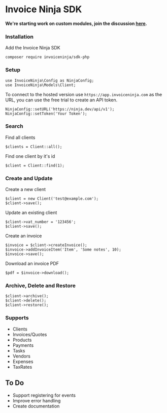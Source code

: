 # Invoice Ninja SDK

**We're starting work on custom modules, join the discussion [here](https://github.com/invoiceninja/invoiceninja/issues/1131).**

### Installation

Add the Invoice Ninja SDK

    composer require invoiceninja/sdk-php

### Setup

    use InvoiceNinja\Config as NinjaConfig;
    use InvoiceNinja\Models\Client;

To connect to the hosted version use `https://app.invoiceninja.com` as the URL, you can use the free trial to create an API token.

    NinjaConfig::setURL('https://ninja.dev/api/v1');
    NinjaConfig::setToken('Your Token');

### Search

Find all clients

    $clients = Client::all();

Find one client by it's id

    $client = Client::find(1);

### Create and Update

Create a new client

    $client = new Client('test@example.com');
    $client->save();

Update an existing client

    $client->vat_number = '123456';
    $client->save();

Create an invoice

    $invoice = $client->createInvoice();
    $invoice->addInvoiceItem('Item', 'Some notes', 10);
    $invoice->save();

Download an invoice PDF

    $pdf = $invoice->download();

### Archive, Delete and Restore

    $client->archive();
    $client->delete();
    $client->restore();

### Supports

- Clients
- Invoices/Quotes
- Products
- Payments
- Tasks
- Vendors
- Expenses
- TaxRates

## To Do

- Support registering for events
- Improve error handling
- Create documentation
